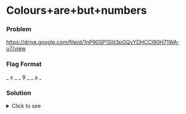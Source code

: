 # Colours+are+but+numbers


### Problem
https://drive.google.com/file/d/1nP90SP1SIit3pGQvYDHCCl90H71WA-u7/view

### Flag Format
_ x _ _ 9 _ _ a _

### Solution
<details>
  <summary>Click to see</summary>
  
<br>

The solution is pretty simple. All that the partipant has to do is open up the image in a Colour Picker Tool like https://pinetools.com/image-color-picker and add up the HEX colour codes for each letter in the logo. 

Flag : 0x389f6aa

</details>

